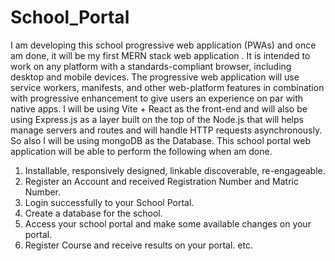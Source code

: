 # School_Portal
I am developing this school progressive web application (PWAs) and once am done, it will be my first MERN stack web application . It is intended to work on any platform with a standards-compliant browser, including desktop and mobile devices. The progressive web application will use service workers, manifests, and other web-platform features in combination with progressive enhancement to give users an experience on par with native apps.
I will be using Vite + React as the front-end and will also be using Express.js as a layer built on the top of the Node.js that will helps manage servers and routes and will handle HTTP requests asynchronously. So also I will be using mongoDB as the Database.
This school portal web application will be able to perform the following when am done.
1. Installable, responsively designed, linkable discoverable, re-engageable.
1. Register an Account and received Registration Number and Matric Number.  
2. Login successfully to your School Portal.  
3. Create a database for the school.  
4. Access your school portal and make some available changes on your portal.  
5. Register Course and receive results on your portal. etc.
